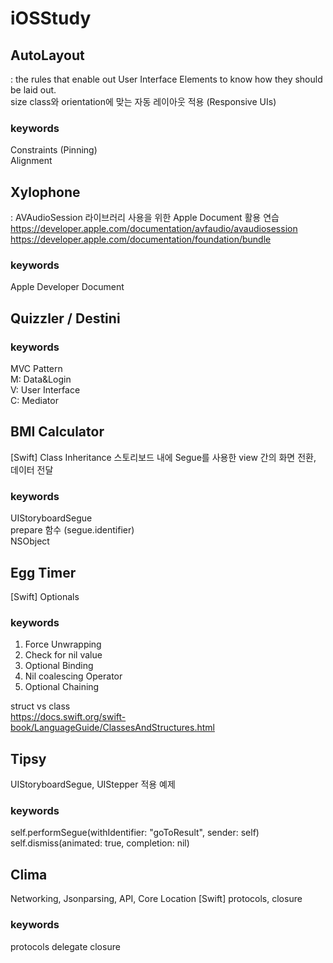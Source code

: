 # iOSStudy

## AutoLayout
: the rules that enable out User Interface Elements to know how they should be laid out.  
size class와 orientation에 맞는 자동 레이아웃 적용 (Responsive UIs)
 
 ### keywords
 Constraints (Pinning)  
 Alignment


## Xylophone
: AVAudioSession 라이브러리 사용을 위한 Apple Document 활용 연습  
https://developer.apple.com/documentation/avfaudio/avaudiosession  
https://developer.apple.com/documentation/foundation/bundle  

### keywords
Apple Developer Document


## Quizzler / Destini

### keywords
MVC Pattern  
M: Data&Login  
V: User Interface  
C: Mediator  


## BMI Calculator
[Swift] Class Inheritance
스토리보드 내에 Segue를 사용한 view 간의 화면 전환, 데이터 전달

### keywords
UIStoryboardSegue  
prepare 함수 (segue.identifier)  
NSObject  


## Egg Timer
[Swift]  Optionals

### keywords
1. Force Unwrapping
2. Check for nil value
3. Optional Binding
4. Nil coalescing Operator
5. Optional Chaining

struct vs class  
https://docs.swift.org/swift-book/LanguageGuide/ClassesAndStructures.html  


## Tipsy
UIStoryboardSegue, UIStepper 적용 예제

### keywords 
self.performSegue(withIdentifier: "goToResult", sender: self)  
self.dismiss(animated: true, completion: nil)  


## Clima
Networking, Jsonparsing, API, Core Location
[Swift] protocols, closure

### keywords
protocols
delegate
closure
